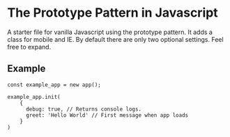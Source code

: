 # The Prototype Pattern in Javascript

A starter file for vanilla Javascript using the prototype pattern.
It adds a class for mobile and IE. By default there are only two optional settings. Feel free to expand.

## Example

```
const example_app = new app();

example_app.init(
    {
      debug: true, // Returns console logs.
      greet: 'Hello World' // First message when app loads
    }
)
```
